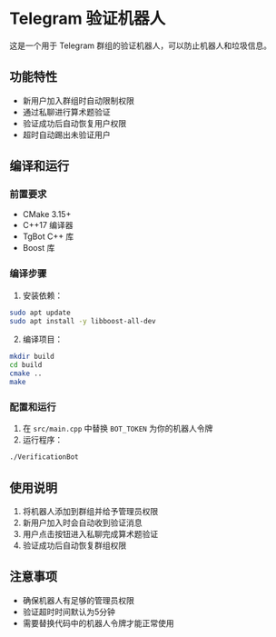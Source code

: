 # Telegram 验证机器人

这是一个用于 Telegram 群组的验证机器人，可以防止机器人和垃圾信息。

## 功能特性

- 新用户加入群组时自动限制权限
- 通过私聊进行算术题验证
- 验证成功后自动恢复用户权限
- 超时自动踢出未验证用户

## 编译和运行

### 前置要求

- CMake 3.15+
- C++17 编译器
- TgBot C++ 库
- Boost 库

### 编译步骤

1. 安装依赖：
```bash
sudo apt update
sudo apt install -y libboost-all-dev
```

2. 编译项目：
```bash
mkdir build
cd build
cmake ..
make
```

### 配置和运行

1. 在 `src/main.cpp` 中替换 `BOT_TOKEN` 为你的机器人令牌
2. 运行程序：
```bash
./VerificationBot
```

## 使用说明

1. 将机器人添加到群组并给予管理员权限
2. 新用户加入时会自动收到验证消息
3. 用户点击按钮进入私聊完成算术题验证
4. 验证成功后自动恢复群组权限

## 注意事项

- 确保机器人有足够的管理员权限
- 验证超时时间默认为5分钟
- 需要替换代码中的机器人令牌才能正常使用